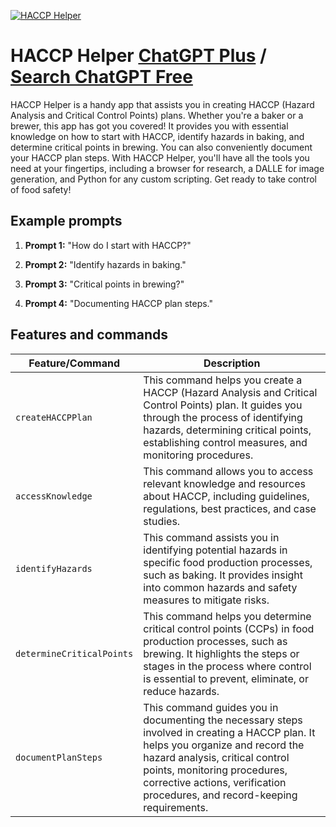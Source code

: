 
[![HACCP Helper](https://files.oaiusercontent.com/file-EVQXxb0wXUO1UZ6q2q9z1OTZ?se=2123-10-16T10%3A39%3A10Z&sp=r&sv=2021-08-06&sr=b&rscc=max-age%3D31536000%2C%20immutable&rscd=attachment%3B%20filename%3D7a545195-e30a-46bd-bddf-4c6b14191687.png&sig=uCdl2tyUspp0xIgSpIdafoqgQH/q43Y1vTiqZDUOPvQ%3D)](https://chat.openai.com/g/g-V00Q1P07M-haccp-helper)

# HACCP Helper [ChatGPT Plus](https://chat.openai.com/g/g-V00Q1P07M-haccp-helper) / [Search ChatGPT Free](https://gptcall.net/index.html#/?search=HACCP%20Helper)

HACCP Helper is a handy app that assists you in creating HACCP (Hazard Analysis and Critical Control Points) plans. Whether you're a baker or a brewer, this app has got you covered! It provides you with essential knowledge on how to start with HACCP, identify hazards in baking, and determine critical points in brewing. You can also conveniently document your HACCP plan steps. With HACCP Helper, you'll have all the tools you need at your fingertips, including a browser for research, a DALLE for image generation, and Python for any custom scripting. Get ready to take control of food safety!

## Example prompts

1. **Prompt 1:** "How do I start with HACCP?"

2. **Prompt 2:** "Identify hazards in baking."

3. **Prompt 3:** "Critical points in brewing?"

4. **Prompt 4:** "Documenting HACCP plan steps."


## Features and commands

| Feature/Command | Description |
| --- | --- |
| `createHACCPPlan` | This command helps you create a HACCP (Hazard Analysis and Critical Control Points) plan. It guides you through the process of identifying hazards, determining critical points, establishing control measures, and monitoring procedures. |
| `accessKnowledge` | This command allows you to access relevant knowledge and resources about HACCP, including guidelines, regulations, best practices, and case studies. |
| `identifyHazards` | This command assists you in identifying potential hazards in specific food production processes, such as baking. It provides insight into common hazards and safety measures to mitigate risks. |
| `determineCriticalPoints` | This command helps you determine critical control points (CCPs) in food production processes, such as brewing. It highlights the steps or stages in the process where control is essential to prevent, eliminate, or reduce hazards. |
| `documentPlanSteps` | This command guides you in documenting the necessary steps involved in creating a HACCP plan. It helps you organize and record the hazard analysis, critical control points, monitoring procedures, corrective actions, verification procedures, and record-keeping requirements. |


